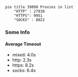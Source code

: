 
```mermaid
pie title 39090 Proxies in list
    "HTTP" : 27838
    "HTTPS": 9951
    "SOCKS" : 8022
```

### Some Info
#### Average Timeout

- mixed: 4.0s
- http: 2.3s
- https: 8.2s
- socks: 6.4s